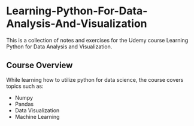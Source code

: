 # Learning-Python-For-Data-Analysis-And-Visualization
This is a collection of notes and exercises for the Udemy course Learning Python for Data Analysis and Visualization.

## Course Overview
While learning how to utilize python for data science, the course covers topics such as:
* Numpy
* Pandas
* Data Visualization
* Machine Learning
